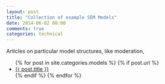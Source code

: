 ```yaml
---
layout: post
title: "Collection of example SEM Models"
date: 2014-06-02 00:00
comments: true
categories: technical
---
```


<a name="top"></a>
Articles on particular model structures, like moderation,


<ul>
  {% for post in site.categories.models %}
	{% if post.url %}
  <li><a href="{{ post.url }}">{{ post.title }}</a></li>
	{% endif %}
  {% endfor %}
</ul>

